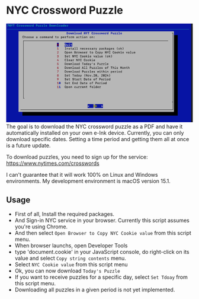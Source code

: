 # NYC Crossword Puzzle

![Menu](https://raw.githubusercontent.com/andrwj/nyc-crossword-puzzle/refs/heads/main/menu.png)
The goal is to download the NYC crossword puzzle as a PDF and have it automatically installed on your own e-Ink device. Currently, you can only download specific dates. Setting a time period and getting them all at once is a future update.

To download puzzles, you need to sign up for the service: https://www.nytimes.com/crosswords

I can't guarantee that it will work 100% on Linux and Windows environments. My development environment is macOS version 15.1.

## Usage

- First of all, Install the required packages.
- And Sign-in NYC service in your browser. Currently this script assumes you're using Chrome.
- And then select `Open Browser to Copy NYC Cookie value` from this script menu.
- When browser launchs, open Developer Tools
- type 'document.cookie' in your JavaScript console, do right-click on its value and select `Copy string contents` menu.
- Select `NYC Cookie value` from this script menu
- Ok, you can now download `Today's Puzzle`
- If you want to receive puzzles for a specific day, select `Set Tdoay` from this script menu.
- Downloading all puzzles in a given period is not yet implemented.
